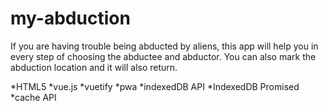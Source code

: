 # my-abduction
If you are having trouble being abducted by aliens, this app will help you in every step of choosing the abductee and abductor. You can also mark the abduction location and it will also return.

*HTML5
*vue.js
*vuetify
*pwa
*indexedDB API
*IndexedDB Promised
*cache API

